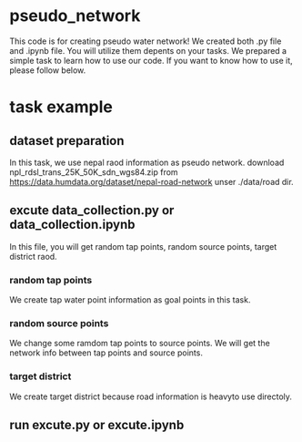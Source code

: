 # pseudo_network
This code is for creating pseudo water network!
We created both .py file and .ipynb file. You will utilize them depents on your tasks.
We prepared a simple task to learn how to use our code. If you want to know how to use it, please follow below.

# task example
## dataset preparation
In this task, we use nepal raod information as pseudo network.
download npl_rdsl_trans_25K_50K_sdn_wgs84.zip from https://data.humdata.org/dataset/nepal-road-network unser ./data/road dir.

## excute data_collection.py or data_collection.ipynb
In this file, you will get random tap points, random source points, target district raod.

### random tap points
We create tap water point information as goal points in this task.

### random source points
We change some ramdom tap points to source points. We will get the network info between tap points and source points.

### target district
We create target district because road information is heavyto use directoly. 

## run excute.py or excute.ipynb
